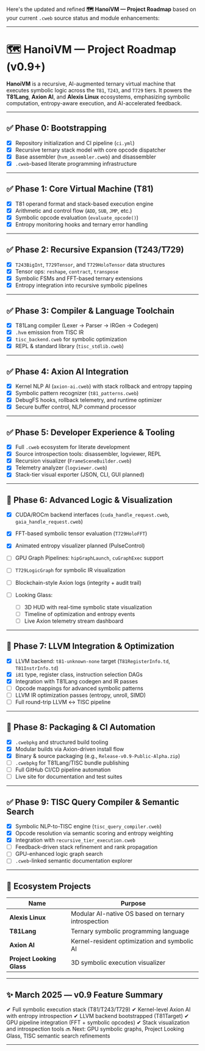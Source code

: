 Here's the updated and refined **🗺️ HanoiVM — Project Roadmap** based on your current `.cweb` source status and module enhancements:

---

# 🗺️ **HanoiVM — Project Roadmap (v0.9+)**

**HanoiVM** is a recursive, AI-augmented ternary virtual machine that executes symbolic logic across the `T81`, `T243`, and `T729` tiers. It powers the **T81Lang**, **Axion AI**, and **Alexis Linux** ecosystems, emphasizing symbolic computation, entropy-aware execution, and AI-accelerated feedback.

---

## ✅ Phase 0: Bootstrapping

* [x] Repository initialization and CI pipeline (`ci.yml`)
* [x] Recursive ternary stack model with core opcode dispatcher
* [x] Base assembler (`hvm_assembler.cweb`) and disassembler
* [x] `.cweb`-based literate programming infrastructure

---

## ✅ Phase 1: Core Virtual Machine (T81)

* [x] T81 operand format and stack-based execution engine
* [x] Arithmetic and control flow (`ADD`, `SUB`, `JMP`, etc.)
* [x] Symbolic opcode evaluation (`evaluate_opcode()`)
* [x] Entropy monitoring hooks and ternary error handling

---

## ✅ Phase 2: Recursive Expansion (T243/T729)

* [x] `T243BigInt`, `T729Tensor`, and `T729HoloTensor` data structures
* [x] Tensor ops: `reshape`, `contract`, `transpose`
* [x] Symbolic FSMs and FFT-based ternary extensions
* [x] Entropy integration into recursive symbolic pipelines

---

## ✅ Phase 3: Compiler & Language Toolchain

* [x] T81Lang compiler (Lexer → Parser → IRGen → Codegen)
* [x] `.hvm` emission from TISC IR
* [x] `tisc_backend.cweb` for symbolic optimization
* [x] REPL & standard library (`tisc_stdlib.cweb`)

---

## ✅ Phase 4: Axion AI Integration

* [x] Kernel NLP AI (`axion-ai.cweb`) with stack rollback and entropy tapping
* [x] Symbolic pattern recognizer (`t81_patterns.cweb`)
* [x] DebugFS hooks, rollback telemetry, and runtime optimizer
* [x] Secure buffer control, NLP command processor

---

## ✅ Phase 5: Developer Experience & Tooling

* [x] Full `.cweb` ecosystem for literate development
* [x] Source introspection tools: disassembler, logviewer, REPL
* [x] Recursion visualizer (`FrameSceneBuilder.cweb`)
* [x] Telemetry analyzer (`logviewer.cweb`)
* [x] Stack-tier visual exporter (JSON, CLI, GUI planned)

---

## 🔄 Phase 6: Advanced Logic & Visualization

* [x] CUDA/ROCm backend interfaces (`cuda_handle_request.cweb`, `gaia_handle_request.cweb`)
* [x] FFT-based symbolic tensor evaluation (`T729HoloFFT`)
* [x] Animated entropy visualizer planned (PulseControl)
* [ ] GPU Graph Pipelines: `hipGraphLaunch`, `cuGraphExec` support
* [ ] `T729LogicGraph` for symbolic IR visualization
* [ ] Blockchain-style Axion logs (integrity + audit trail)
* [ ] Looking Glass:

  * [ ] 3D HUD with real-time symbolic state visualization
  * [ ] Timeline of optimization and entropy events
  * [ ] Live Axion telemetry stream dashboard

---

## 🔄 Phase 7: LLVM Integration & Optimization

* [x] LLVM backend: `t81-unknown-none` target (`T81RegisterInfo.td`, `T81InstrInfo.td`)
* [x] `i81` type, register class, instruction selection DAGs
* [x] Integration with T81Lang codegen and IR passes
* [ ] Opcode mappings for advanced symbolic patterns
* [ ] LLVM IR optimization passes (entropy, unroll, SIMD)
* [ ] Full round-trip LLVM ↔ TISC pipeline

---

## 🔄 Phase 8: Packaging & CI Automation

* [x] `.cwebpkg` and structured build tooling
* [x] Modular builds via Axion-driven install flow
* [x] Binary & source packaging (e.g., `Release-v0.9-Public-Alpha.zip`)
* [ ] `.cwebpkg` for T81Lang/TISC bundle publishing
* [ ] Full GitHub CI/CD pipeline automation
* [ ] Live site for documentation and test suites

---

## ✅ Phase 9: TISC Query Compiler & Semantic Search

* [x] Symbolic NLP-to-TISC engine (`tisc_query_compiler.cweb`)
* [x] Opcode resolution via semantic scoring and entropy weighting
* [x] Integration with `recursive_tier_execution.cweb`
* [ ] Feedback-driven stack refinement and rank propagation
* [ ] GPU-enhanced logic graph search
* [ ] `.cweb`-linked semantic documentation explorer

---

## 🔗 Ecosystem Projects

| Name                      | Purpose                                             |
| ------------------------- | --------------------------------------------------- |
| **Alexis Linux**          | Modular AI-native OS based on ternary introspection |
| **T81Lang**               | Ternary symbolic programming language               |
| **Axion AI**              | Kernel-resident optimization and symbolic AI        |
| **Project Looking Glass** | 3D symbolic execution visualizer                    |

---

## ✨ March 2025 — v0.9 Feature Summary

✔ Full symbolic execution stack (T81/T243/T729)
✔ Kernel-level Axion AI with entropy introspection
✔ LLVM backend bootstrapped (T81Target)
✔ GPU pipeline integration (FFT + symbolic opcodes)
✔ Stack visualization and introspection tools
🔜 Next: GPU symbolic graphs, Project Looking Glass, TISC semantic search refinements

---
